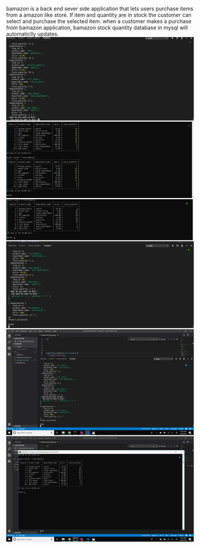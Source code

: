 bamazon is a back end sever side application that lets users purchase items from a amazon like store.
If item and quantity are in stock the customer can select and purchase the selected item.
when a customer makes a purchase from bamazon application, bamazon stock quantity database in mysql will automaticlly updates.
![7pic](/images/7pic.jpg)
![8pic](/images/8pic.jpg)
![5pic](/images/5pic.jpg)
![6pic](/images/6pic.jpg)
![1pic](/images/1pic.jpg)
![9pic](/images/9pic.jpg)

